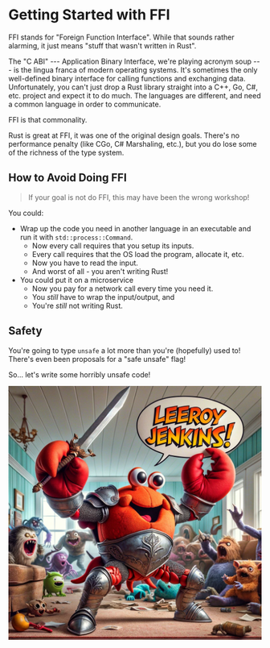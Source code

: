 # Getting Started with FFI

FFI stands for "Foreign Function Interface". While that sounds rather alarming, it just means "stuff that wasn't written in Rust".

The "C ABI" --- Application Binary Interface, we're playing acronym soup --- is the lingua franca of modern operating systems. It's sometimes the only well-defined binary interface for calling functions and exchanging data. Unfortunately, you can't just drop a Rust library straight into a C++, Go, C#, etc. project and expect it to do much. The languages are different, and need a common language in order to communicate.

FFI is that commonality.

Rust is great at FFI, it was one of the original design goals. There's no performance penalty (like CGo, C# Marshaling, etc.), but you do lose some of the richness of the type system.

## How to Avoid Doing FFI

> If your goal is not do FFI, this may have been the wrong workshop!

You could:
* Wrap up the code you need in another language in an executable and run it with `std::process::Command`.
    * Now every call requires that you setup its inputs.
    * Every call requires that the OS load the program, allocate it, etc.
    * Now you have to read the input.
    * And worst of all - you aren't writing Rust!
* You could put it on a microservice
    * Now you pay for a network call every time you need it.
    * You *still* have to wrap the input/output, and
    * You're *still* not writing Rust.

## Safety

You're going to type `unsafe` a lot more than you're (hopefully) used to! There's even been proposals for a "safe unsafe" flag!

So... let's write some horribly unsafe code!

![](../images/crab-leroy.webp)